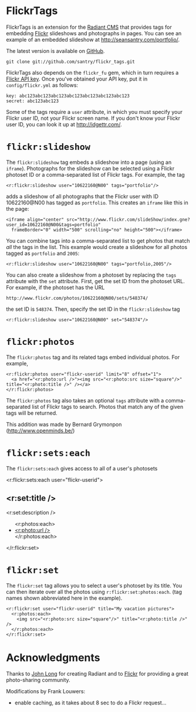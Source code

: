 FlickrTags
==========
FlickrTags is an extension for the [Radiant CMS][1] that provides tags for embedding [Flickr][2] slideshows and photographs in pages. You can see an example of an embedded slideshow at <http://seansantry.com/portfolio/>.

The latest version is available on [GitHub][4].

    git clone git://github.com/santry/flickr_tags.git

FlickrTags also depends on the `flickr_fu` gem, which in turn requires a [Flickr API key][5]. Once you've obtained your API key, put it in `config/flickr.yml` as follows:

    key: abc123abc123abc123abc123abc123abc123abc123
    secret: abc123abc123

Some of the tags require a `user` attribute, in which you must specify your Flickr user ID, not your Flickr screen name. If you don't know your Flickr user ID, you can look it up at <http://idgettr.com/>. 

`flickr:slideshow`
==================
The `flickr:slideshow` tag embeds a slideshow into a page (using an `iframe`). Photographs for the slideshow can be selected using a Flickr photoset ID or a comma-separated list of Flickr tags. For example, the tag

    <r:flickr:slideshow user="10622160@N00" tags="portfolio"/>
	
adds a slideshow of all photographs that the Flickr user with ID 10622160@N00 has tagged as `portfolio`. This creates an `iframe` like this in the page:

    <iframe align="center" src="http://www.flickr.com/slideShow/index.gne?user_id=10622160@N00&tags=portfolio" 
      frameBorder="0" width="500" scrolling="no" height="500"></iframe>

You can combine tags into a comma-separated list to get photos that match _all_ the tags in the list. This example would create a slideshow for all photos tagged as `portfolio` and `2005`:

    <r:flickr:slideshow user="10622160@N00" tags="portfolio,2005"/>
	
You can also create a slideshow from a photoset by replacing the `tags` attribute with the `set` attribute. First, get the set ID from the photoset URL. For example, if the photoset has the URL 

    http://www.flickr.com/photos/10622160@N00/sets/548374/

the set ID is `548374`. Then, specify the set ID in the `flickr:slideshow` tag

    <r:flickr:slideshow user="10622160@N00" set="548374"/>

`flickr:photos`
===============
The `flickr:photos` tag and its related tags embed individual photos. For example, 	

    <r:flickr:photos user="flickr-userid" limit="8" offset="1">
      <a href="<r:photo:url />"><img src="<r:photo:src size="square"/>" title="<r:photo:title />" /></a>
    </r:flickr:photos>

The `flickr:photos` tag also takes an optional `tags` attribute with a comma-separated list of Flickr tags to search. Photos that match any of the given tags will be returned.

This addition was made by Bernard Grymonpon (http://www.openminds.be/)

`flickr:sets:each`
==================
The `flickr:sets:each` gives access to all of a user's photosets

  <r:flickr:sets:each user="flickr-userid">
    <h2><r:set:title /></h2>
    <p><r:set:description /></p>
    <ul>
      <r:photos:each>
        <li><a href="<r:photo:url />"><r:photo:url /></a></li>
      </r:photos:each>
    </ul>
  </r:flickr:set>

`flickr:set`
============
The `flickr:set` tag allows you to select a user's photoset by its title. You can then iterate over all the photos using `r:flickr:set:photos:each`. (tag names shown abbreviated here in the example).

    <r:flickr:set user="flickr-userid" title="My vacation pictures">
      <r:photos:each>
        <img src="<r:photo:src size="square"/>" title="<r:photo:title />" />
      </r:photos:each>
    </r:flickr:set>


Acknowledgments
===============
Thanks to [John Long][3] for creating Radiant and to [Flickr][2] for providing a great photo-sharing community.

Modifications by Frank Louwers: 
  * enable caching, as it takes about 8 sec to do a Flickr request...

[1]: http://radiantcms.org
[2]: http://flickr.com
[3]: http://wiseheartdesign.com/
[4]: http://github.com/santry/flickr_tags/
[5]: http://www.flickr.com/services/api/misc.api_keys.html
